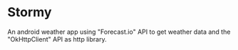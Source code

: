# Stormy
An android weather app using "Forecast.io" API to get weather data and the "OkHttpClient" API as http library.
